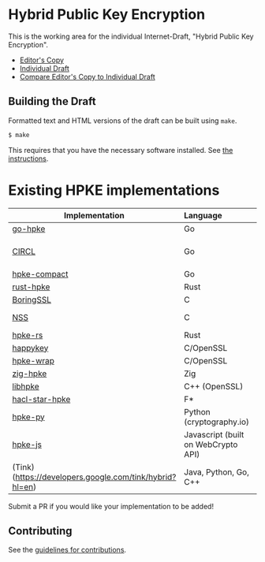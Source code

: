 # Hybrid Public Key Encryption

This is the working area for the individual Internet-Draft, "Hybrid Public Key Encryption".

* [Editor's Copy](https://cfrg.github.io/draft-irtf-cfrg-hpke/#go.draft-irtf-cfrg-hpke.html)
* [Individual Draft](https://tools.ietf.org/html/draft-irtf-cfrg-hpke)
* [Compare Editor's Copy to Individual Draft](https://cfrg.github.io/draft-irtf-cfrg-hpke/#go.draft-irtf-cfrg-hpke.diff)

## Building the Draft

Formatted text and HTML versions of the draft can be built using `make`.

```sh
$ make
```

This requires that you have the necessary software installed.  See
[the instructions](https://github.com/martinthomson/i-d-template/blob/master/doc/SETUP.md).

# Existing HPKE implementations

| Implementation                                     | Language | Version  | Modes  |
| -------------------------------------------------- |:---------|:---------|:-------|
| [go-hpke](https://github.com/cisco/go-hpke)        | Go       | RFC9180 | All    |
| [CIRCL](https://github.com/cloudflare/circl/tree/master/hpke) | Go       | RFC9180 | All but "Export Only" |
| [hpke-compact](https://github.com/jedisct1/go-hpke-compact)   | Go       | RFC9180 | All    |
| [rust-hpke](https://github.com/rozbb/rust-hpke)    | Rust     | RFC9180 | All    |
| [BoringSSL](https://boringssl.googlesource.com/boringssl/+/refs/heads/master/include/openssl/hpke.h) | C | RFC9180 | Base |
| [NSS](https://hg.mozilla.org/projects/nss/file/tip/lib/pk11wrap) | C | RFC9180 | Base, PSK |
| [hpke-rs](https://github.com/franziskuskiefer/hpke-rs)    | Rust     | RFC9180 | All    |
| [happykey](https://github.com/sftcd/happykey) | C/OpenSSL | RFC9180 | All |
| [hpke-wrap](https://github.com/danharkins/hpke-wrap) | C/OpenSSL | RFC9180 | All |
| [zig-hpke](https://github.com/jedisct1/zig-hpke) | Zig | RFC9180 | All |
| [libhpke](https://github.com/cisco/mlspp/tree/main/lib/hpke) | C++ (OpenSSL) | RFC9180 | All |
| [hacl-star-hpke](https://github.com/project-everest/hacl-star/blob/_blipp_hpke/specs/Spec.Agile.HPKE.fsti) | F\* | draft-05 | All |
| [hpke-py](https://github.com/ctz/hpke-py) | Python (cryptography.io) | RFC9180 | Base, Auth |
| [hpke-js](https://github.com/dajiaji/hpke-js) | Javascript (built on WebCrypto API) | RFC9180 | All |
| (Tink)(https://developers.google.com/tink/hybrid?hl=en) | Java, Python, Go, C++ | RFC9180 | Base |

Submit a PR if you would like your implementation to be added!

## Contributing

See the
[guidelines for contributions](https://github.com/cfrg/draft-irtf-cfrg-hpke/blob/master/CONTRIBUTING.md).
